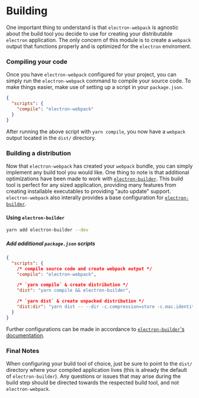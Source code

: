 # Building

One important thing to understand is that `electron-webpack` is agnostic about the build tool you decide to use for creating your distributable `electron` application. The only concern of this module is to create a `webpack` output that functions properly and is optimized for the `electron` enviroment.

### Compiling your code

Once you have `electron-webpack` configured for your project, you can simply run the `electron-webpack` command to compile your source code. To make things easier, make use of setting up a script in your `package.json`.

```json tab="package.json"
{
  "scripts": {
    "compile": "electron-webpack"
  }
}
```

After running the above script with `yarn compile`, you now have a `webpack` output located in the `dist/` directory.

### Building a distribution

Now that `electron-webpack` has created your `webpack` bundle, you can simply implement any build tool you would like. One thing to note is that additional optimizations have been made to work with [`electron-builder`](https://github.com/electron-userland/electron-builder). This build tool is perfect for any sized application, providing many features from creating installable executables to providing "auto update" support. `electron-webpack` also interally provides a base configuration for [`electron-builder`](https://github.com/electron-userland/electron-builder).

#### Using `electron-builder`

```bash
yarn add electron-builder --dev
```

##### Add additional `package.json` scripts
```json
{
  "scripts": {
    /* compile source code and create webpack output */
    "compile": "electron-webpack",

    /* `yarn compile` & create distribution */
    "dist": "yarn compile && electron-builder",

    /* `yarn dist` & create unpacked distribution */
    "dist:dir": "yarn dist -- --dir -c.compression=store -c.mac.identity=null"
  }
}
```

Further configurations can be made in accordance to [`electron-builder`'s documentation](https://www.electron.build/).

### Final Notes

When configuring your build tool of choice, just be sure to point to the `dist/` directory where your compiled application lives (this is already the default of `electron-builder`). Any questions or issues that may arise during the build step should be directed towards the respected build tool, and not `electron-webpack`.
